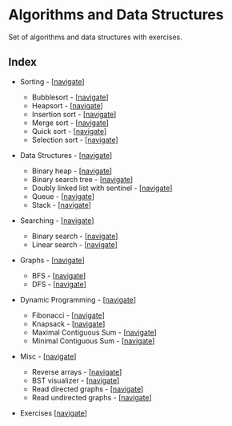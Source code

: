 # Algorithms and Data Structures

Set of algorithms and data structures with exercises.

## Index

- Sorting - [[navigate](https://github.com/edoriggio/algorithms-and-data-structures/tree/master/sorting)]
    - Bubblesort - [[navigate](https://github.com/edoriggio/algorithms-and-data-structures/tree/master/sorting/bubblesort.py)]
    - Heapsort - [[navigate](https://github.com/edoriggio/algorithms-and-data-structures/tree/master/sorting/heapsort.py)]
    - Insertion sort - [[navigate](https://github.com/edoriggio/algorithms-and-data-structures/tree/master/sorting/insertion_sort.py)]
    - Merge sort - [[navigate](https://github.com/edoriggio/algorithms-and-data-structures/tree/master/sorting/merge_sort.py)]
    - Quick sort - [[navigate](https://github.com/edoriggio/algorithms-and-data-structures/tree/master/sorting/quick_sort.py)]
    - Selection sort - [[navigate](https://github.com/edoriggio/algorithms-and-data-structures/tree/master/sorting/selection_sort.py)]

- Data Structures - [[navigate](https://github.com/edoriggio/algorithms-and-data-structures/tree/master/data_structures)]
    - Binary heap - [[navigate](https://github.com/edoriggio/algorithms-and-data-structures/tree/master/data_structures/binary_heap.py)]
    - Binary search tree - [[navigate](https://github.com/edoriggio/algorithms-and-data-structures/tree/master/bst.py)]
    - Doubly linked list with sentinel - [[navigate](https://github.com/edoriggio/algorithms-and-data-structures/tree/master/data_structures/linked_list.py)]
    - Queue - [[navigate](https://github.com/edoriggio/algorithms-and-data-structures/tree/master/data_structures/queue.py)]
    - Stack - [[navigate](https://github.com/edoriggio/algorithms-and-data-structures/tree/master/data_structures/stack.py)]

- Searching - [[navigate](https://github.com/edoriggio/algorithms-and-data-structures/tree/master/searching)]
    - Binary search - [[navigate](https://github.com/edoriggio/algorithms-and-data-structures/tree/master/searching/binary_search.py)]
    - Linear search - [[navigate](https://github.com/edoriggio/algorithms-and-data-structures/tree/master/searching/linear_search.py)]

- Graphs - [[navigate](https://github.com/edoriggio/algorithms-and-data-structures/tree/master/graphs)]
    - BFS - [[navigate](https://github.com/edoriggio/algorithms-and-data-structures/tree/master/graphs/bfs.py)]
    - DFS - [[navigate](https://github.com/edoriggio/algorithms-and-data-structures/tree/master/graphs/dfs.py)]

- Dynamic Programming - [[navigate](https://github.com/edoriggio/algorithms-and-data-structures/tree/master/dp)]
    - Fibonacci - [[navigate](https://github.com/edoriggio/algorithms-and-data-structures/tree/master/dp/fibonacci.py)]
    - Knapsack - [[navigate](https://github.com/edoriggio/algorithms-and-data-structures/tree/master/dp/knapsack.py)]
    - Maximal Contiguous Sum - [[navigate](https://github.com/edoriggio/algorithms-and-data-structures/tree/master/dp/maximal_contiguous_sum.py)]
    - Minimal Contiguous Sum - [[navigate](https://github.com/edoriggio/algorithms-and-data-structures/tree/master/dp/minimal_contiguous_sum.py)]

- Misc - [[navigate](https://github.com/edoriggio/algorithms-and-data-structures/tree/master/misc)]
    - Reverse arrays - [[navigate](https://github.com/edoriggio/algorithms-and-data-structures/tree/master/misc/reverse.py)]
    - BST visualizer - [[navigate](https://github.com/edoriggio/algorithms-and-data-structures/tree/master/misc/bst_visualizer.py)]
    - Read directed graphs - [[navigate](https://github.com/edoriggio/algorithms-and-data-structures/tree/master/misc/directed.py)]
    - Read undirected graphs - [[navigate](https://github.com/edoriggio/algorithms-and-data-structures/tree/master/misc/undirected.py)]

- Exercises [[navigate](https://github.com/edoriggio/algorithms-and-data-structures/tree/master/exercises)]
